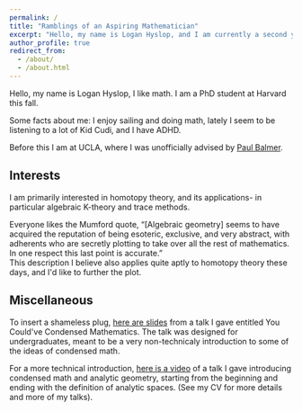 ```yaml
---
permalink: /
title: "Ramblings of an Aspiring Mathematician"
excerpt: "Hello, my name is Logan Hyslop, and I am currently a second year undergraduate at UCLA, where I am studying math."
author_profile: true
redirect_from: 
  - /about/
  - /about.html
---
```


Hello, my name is Logan Hyslop, I like math.  I am a PhD student at Harvard this fall.

Some facts about me: I enjoy sailing and doing math, lately I seem to be listening to a lot of Kid Cudi, and I have ADHD.

Before this I am at UCLA, where I was unofficially advised by [Paul Balmer](https://www.math.ucla.edu/~balmer).

## Interests

I am primarily interested in homotopy theory, and its applications- in particular algebraic K-theory and trace methods.

Everyone likes the Mumford quote, “[Algebraic geometry] seems to have acquired
the reputation of being esoteric, exclusive, and very abstract, with adherents who are secretly
plotting to take over all the rest of mathematics. In one respect this last point is accurate.”     
This description I believe also applies quite aptly to homotopy theory these days, and I'd like to further the plot.



## Miscellaneous

To insert a shameless plug, [here are slides](/files/YouCouldHaveCondensedMath.pdf) from a talk I gave entitled You Could've Condensed Mathematics.  The talk was designed for undergraduates, meant to be a very non-technicaly introduction to some of the ideas of condensed math.<!--- (Note to self, eventually try to make slides for an analysis-oriented audience with more details) -->  

For a more technical introduction, [here is a video](https://researchseminars.org/talk/HomotopyTheoryAndApps/46/) of a talk I gave introducing condensed math and analytic geometry, starting from the beginning and ending with the definition of analytic spaces. (See my CV for more details and more of my talks).


